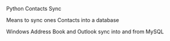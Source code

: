 Python Contacts Sync

Means to sync ones Contacts into a database

Windows Address Book and Outlook sync into and from MySQL
